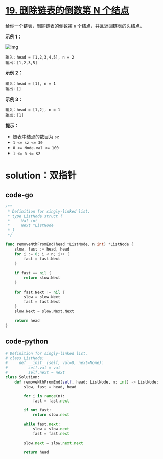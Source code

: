 # [19. 删除链表的倒数第 N 个结点](https://leetcode.cn/problems/remove-nth-node-from-end-of-list/)

给你一个链表，删除链表的倒数第 `n` 个结点，并且返回链表的头结点。

 

**示例 1：**

![img](https://assets.leetcode.com/uploads/2020/10/03/remove_ex1.jpg)

```
输入：head = [1,2,3,4,5], n = 2
输出：[1,2,3,5]
```

**示例 2：**

```
输入：head = [1], n = 1
输出：[]
```

**示例 3：**

```
输入：head = [1,2], n = 1
输出：[1]
```

 

**提示：**

- 链表中结点的数目为 `sz`
- `1 <= sz <= 30`
- `0 <= Node.val <= 100`
- `1 <= n <= sz`

 # solution：双指针

## code-go

```go
/**
 * Definition for singly-linked list.
 * type ListNode struct {
 *     Val int
 *     Next *ListNode
 * }
 */

func removeNthFromEnd(head *ListNode, n int) *ListNode {
	slow, fast := head, head
	for i := 0; i < n; i++ {
		fast = fast.Next
	}
    
	if fast == nil {
		return slow.Next
	}
    
	for fast.Next != nil {
		slow = slow.Next
		fast = fast.Next
	}
	slow.Next = slow.Next.Next
    
	return head
}

```



## code-python

```python
# Definition for singly-linked list.
# class ListNode:
#     def __init__(self, val=0, next=None):
#         self.val = val
#         self.next = next
class Solution:
    def removeNthFromEnd(self, head: ListNode, n: int) -> ListNode:
        slow, fast = head, head

        for i in range(n):
            fast = fast.next

        if not fast:
            return slow.next

        while fast.next:
            slow = slow.next
            fast = fast.next

        slow.next = slow.next.next

        return head

```

